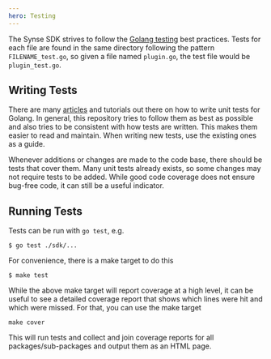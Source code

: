```yaml
---
hero: Testing 
---
```


The Synse SDK strives to follow the [Golang testing](https://golang.org/pkg/testing/)
best practices. Tests for each file are found in the same directory following the pattern
`FILENAME_test.go`, so given a file named `plugin.go`, the test file would be `plugin_test.go`.

## Writing Tests

There are many [articles](https://blog.alexellis.io/golang-writing-unit-tests/) and tutorials
out there on how to write unit tests for Golang. In general, this repository tries to follow them
as best as possible and also tries to be consistent with how tests are written. This makes
them easier to read and maintain. When writing new tests, use the existing ones as a guide.

Whenever additions or changes are made to the code base, there should be tests that cover
them. Many unit tests already exists, so some changes may not require tests to be added.
While good code coverage does not ensure bug-free code, it can still be a useful indicator.

## Running Tests

Tests can be run with `go test`, e.g.

```
$ go test ./sdk/...
```

For convenience, there is a make target to do this

```
$ make test
```

While the above make target will report coverage at a high level, it can be useful to
see a detailed coverage report that shows which lines were hit and which were missed.
For that, you can use the make target

```
make cover
```

This will run tests and collect and join coverage reports for all packages/sub-packages
and output them as an HTML page.